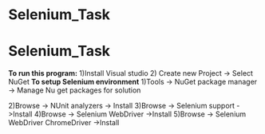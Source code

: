 ﻿# Selenium_Task
# Selenium_Task
**To run this program:**
1)Install Visual studio
2) Create new Project -> Select NuGet 
**To setup Selenium environment**
1)Tools -> NuGet package manager -> Manage Nu
get packages for solution

2)Browse -> NUnit analyzers -> Install
3)Browse -> Selenium support ->Install
4)Browse -> Selenium WebDriver ->Install
5)Browse -> Selenium WebDriver ChromeDriver ->Install
